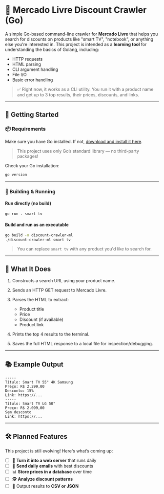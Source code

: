 # 🛒 Mercado Livre Discount Crawler (Go)

A simple Go-based command-line crawler for **Mercado Livre** that helps you search for discounts on products like "smart TV", "notebook", or anything else you're interested in. This project is intended as a **learning tool** for understanding the basics of Golang, including:

- HTTP requests
- HTML parsing
- CLI argument handling
- File I/O
- Basic error handling

> ✅ Right now, it works as a CLI utility. You run it with a product name and get up to 3 top results, their prices, discounts, and links.

---

## 🚀 Getting Started

### 📦 Requirements

Make sure you have Go installed. If not, [download and install it here](https://go.dev/doc/install).

> This project uses only Go’s standard library — no third-party packages!

Check your Go installation:

```bash
go version
````

---

### 🔧 Building & Running

#### Run directly (no build)

```bash
go run . smart tv
```

#### Build and run as an executable

```bash
go build -o discount-crawler-ml
./discount-crawler-ml smart tv
```

> You can replace `smart tv` with any product you'd like to search for.

---

## 🧠 What It Does

1. Constructs a search URL using your product name.
2. Sends an HTTP GET request to Mercado Livre.
3. Parses the HTML to extract:

   * Product title
   * Price
   * Discount (if available)
   * Product link
4. Prints the top 4 results to the terminal.
5. Saves the full HTML response to a local file for inspection/debugging.

---

## 📚 Example Output

```text
-----
Título: Smart TV 55" 4K Samsung
Preço: R$ 2.299,00
Desconto: 15%
Link: https://...
-----
Título: Smart TV LG 50"
Preço: R$ 2.099,00
Sem desconto
Link: https://...
```

---

## 🛠 Planned Features

This project is still evolving! Here's what’s coming up:

* [ ] 📨 **Turn it into a web server** that runs daily
* [ ] 📧 **Send daily emails** with best discounts
* [ ] 📊 **Store prices in a database** over time
* [ ] 🕵️ **Analyze discount patterns**
* [ ] 📁 Output results to **CSV or JSON**
